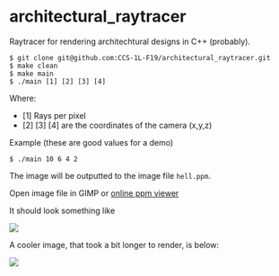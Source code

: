 # architectural_raytracer

Raytracer for rendering architechtural designs in C++ (probably).

```
$ git clone git@github.com:CCS-1L-F19/architectural_raytracer.git
$ make clean
$ make main
$ ./main [1] [2] [3] [4]
```

Where:
* [1] Rays per pixel
* [2] [3] [4] are the coordinates of the camera (x,y,z)

Example (these are good values for a demo)
```
$ ./main 10 6 4 2
```

The image will be outputted to the image file `hell.ppm`.

Open image file in GIMP or [online ppm viewer](http://paulcuth.me.uk/netpbm-viewer/)

It should look something like 

![](https://i.imgur.com/XLNk4gS.png)

A cooler image, that took a bit longer to render, is below:

![](https://i.imgur.com/AgZUNIn.png)
